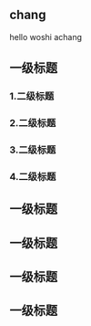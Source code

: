 

## chang

hello woshi achang 
## 一级标题
### 1.二级标题
### 2.二级标题
### 3.二级标题
### 4.二级标题
## 一级标题
## 一级标题
## 一级标题
## 一级标题